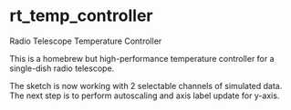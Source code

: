 rt_temp_controller
==================

Radio Telescope Temperature Controller

This is a homebrew but high-performance temperature controller
for a single-dish radio telescope.

The sketch is now working with 2 selectable channels of simulated
data. The next step is to perform autoscaling and axis label
update for y-axis.
